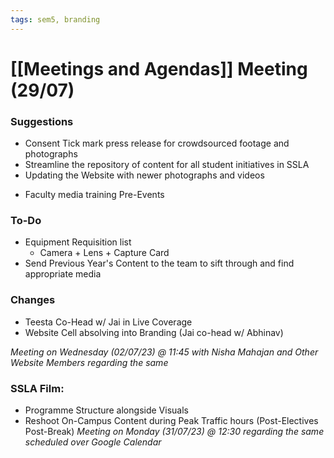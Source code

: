 ```yaml
---
tags: sem5, branding
---
```

# [[Meetings and Agendas]] Meeting (29/07)

### Suggestions

- Consent Tick mark press release for crowdsourced footage and photographs
- Streamline the repository of content for all student initiatives in SSLA
- Updating the Website with newer photographs and videos
* Faculty media training Pre-Events

### To-Do
- Equipment Requisition list
	- Camera + Lens + Capture Card
- Send Previous Year's Content to the team to sift through and find appropriate media

### Changes
- Teesta Co-Head w/ Jai in Live Coverage 
- Website Cell absolving into Branding (Jai co-head w/ Abhinav)

_Meeting on Wednesday (02/07/23) @ 11:45 with Nisha Mahajan and Other Website Members regarding the same_  

### SSLA Film:
- Programme Structure alongside Visuals
- Reshoot On-Campus Content during Peak Traffic hours (Post-Electives Post-Break)
_Meeting on Monday (31/07/23) @ 12:30 regarding the same scheduled over Google Calendar_

